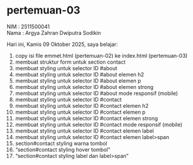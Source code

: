 # pertemuan-03

NIM : 2511500041<br>
Nama : Argya Zahran Dwiputra Sodikin<br>

Hari ini, Kamis 09 Oktober 2025, saya belajar:
<ol> 
  <li>copy isi file emmet.html (pertemuan-02) ke index.html (pertemuan-03)</li>
  <li>membuat struktur form untuk section contact</li>
  <li>membuat styling untuk selector ID #about</li>
  <li>membuat styling untuk selector ID #about elemen h2</li>
  <li>membuat styling untuk selector ID #about elemen p</li>
  <li>membuat styling untuk selector ID #about elemen strong</li>
  <li>membuat styling untuk selector ID #about mode responsif (mobile)</li>
  <li>membuat styling untuk selector ID #contact</li>
  <li>membuat styling untuk selector ID #contact elemen h2</li>
  <li>membuat styling untuk selector ID #contact elemen p</li>
  <li>membuat styling untuk selector ID #contact elemen strong</li>
  <li>membuat styling untuk selector ID #contact mode responsif (mobile)</li>
  <li>membuat styling untuk selector ID #contact elemen label</li>
  <li>membuat styling untuk selector ID #contact elemen label>span</li>
  <li>section#contact styling warna tombol</li>
  <li>“section#contact styling hover tombol”</li>
  <li>“section#contact styling label dan label>span”</li>
  </ol>